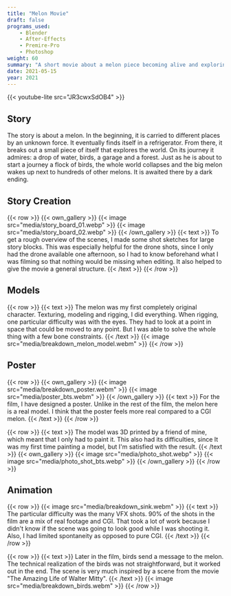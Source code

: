 ```yaml
---
title: "Melon Movie"
draft: false
programs_used:
    - Blender
    - After-Effects
    - Premire-Pro
    - Photoshop
weight: 60
summary: "A short movie about a melon piece becoming alive and exploring the world."
date: 2021-05-15
year: 2021
---
```


{{< youtube-lite src="JR3cwxSdOB4" >}}

## Story

The story is about a melon. In the beginning, it is carried to different places by an unknown force. It eventually finds itself in a refrigerator. From there, it breaks out a small piece of itself that explores the world. On its journey it admires: a drop of water, birds, a garage and a forest. Just as he is about to start a journey a flock of birds, the whole world collapses and the big melon wakes up next to hundreds of other melons. It is awaited there by a dark ending.

## Story Creation

{{< row >}}
    {{< own_gallery >}}
        {{< image src="media/story_board_01.webp" >}}
        {{< image src="media/story_board_02.webp" >}}
    {{< /own_gallery >}}
    {{< text >}}
To get a rough overview of the scenes, I made some shot sketches for large story blocks. This was especially helpful for the drone shots, since I only had the drone available one afternoon, so I had to know beforehand what I was filming so that nothing would be missing when editing. It also helped to give the movie a general structure.
    {{< /text >}}
{{< /row >}}

## Models

{{< row >}}
    {{< text >}}
The melon was my first completely original character. Texturing, modeling and rigging, I did everything. When rigging, one particular difficulty was with the eyes. They had to look at a point in space that could be moved to any point. But I was able to solve the whole thing with a few bone constraints.
    {{< /text >}}
    {{< image src="media/breakdown_melon_model.webm" >}}
{{< /row >}}

## Poster

{{< row >}}
    {{< own_gallery >}}
        {{< image src="media/breakdown_poster.webm" >}}
        {{< image src="media/poster_bts.webm" >}}
    {{< /own_gallery >}}
    {{< text >}}
For the film, I have designed a poster. Unlike in the rest of the film, the melon here is a real model. I think that the poster feels more real compared to a CGI melon.
    {{< /text >}}
{{< /row >}}

{{< row >}}
    {{< text >}}
The model was 3D printed by a friend of mine, which meant that I only had to paint it. This also had its difficulties, since It was my first time painting a model, but I'm satisfied with the result.
    {{< /text >}}
    {{< own_gallery >}}
        {{< image src="media/photo_shot.webp" >}}
        {{< image src="media/photo_shot_bts.webp" >}}
    {{< /own_gallery >}}
{{< /row >}}

## Animation

{{< row >}}
    {{< image src="media/breakdown_sink.webm" >}}
    {{< text >}}
The particular difficulty was the many VFX shots. 90% of the shots in the film are a mix of real footage and CGI. That took a lot of work because I didn't know if the scene was going to look good while I was shooting it. Also, I had limited spontaneity as opposed to pure CGI.
    {{< /text >}}
{{< /row >}}

{{< row >}}
    {{< text >}}
Later in the film, birds send a message to the melon. The technical realization of the birds was not straightforward, but it worked out in the end. The scene is very much inspired by a scene from the movie "The Amazing Life of Walter Mitty".
    {{< /text >}}
    {{< image src="media/breakdown_birds.webm" >}}
{{< /row >}}
